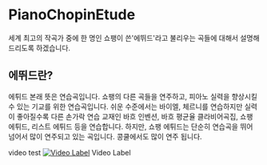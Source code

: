 # PianoChopinEtude

세계 최고의 작곡가 중에 한 명인 쇼팽이 쓴'에뛰드'라고 불리우는 곡들에 대해서 설명해 드리도록 하겠습니다.

## 에뛰드란?
에튀드 본래 뜻은 연습곡입니다. 쇼팽의 다른 곡들을 연주하고, 피아노 실력을 향상시킬 수 있는 기교를 위한 연습곡입니다. 
쉬운 수준에서는 바이엘, 체르니를 연습하지만 실력이 좋아질수록 다른 손가락 연습 교재인 바흐 인벤션, 바흐 평균율 클라비어곡집, 쇼팽 에튀드, 리스트 에튀드 등을 연습합니다. 하지만, 쇼팽 에튀드는 단순히 연습곡을 뛰어 넘어서 많이 연주되고 있는 곡입니다. 콩쿨에서도 많이 연주 됩니다.

video test
[![Video Label](http://img.youtube.com/vi/uLR1RNqJ1Mw/0.jpg)](https://youtu.be/uLR1RNqJ1Mw?t=0s) Video Label
